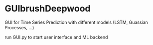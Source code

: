# GUIbrushDeepwood
GUI for Time Series Prediction with different models (LSTM, Guassian Processes, ...)

run GUI.py to start user interface and ML backend
